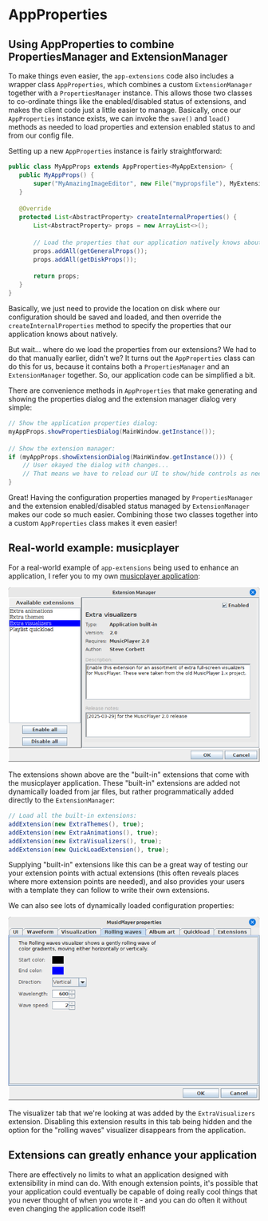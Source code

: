 # AppProperties

## Using AppProperties to combine PropertiesManager and ExtensionManager

To make things even easier, the `app-extensions` code also includes a
wrapper class `AppProperties`, which combines a custom `ExtensionManager`
together with a `PropertiesManager` instance. This allows those two classes
to co-ordinate things like the enabled/disabled status of extensions, and makes
the client code just a little easier to manage. Basically, once our `AppProperties`
instance exists, we can invoke the `save()` and `load()` methods as needed to
load properties and extension enabled status to and from our config file.

Setting up a new `AppProperties` instance is fairly straightforward:

 ```java
 public class MyAppProps extends AppProperties<MyAppExtension> {
    public MyAppProps() {
        super("MyAmazingImageEditor", new File("mypropsfile"), MyExtensionManager.getInstance());
    }

    @Override
    protected List<AbstractProperty> createInternalProperties() {
        List<AbstractProperty> props = new ArrayList<>();

        // Load the properties that our application natively knows about:
        props.addAll(getGeneralProps());
        props.addAll(getDiskProps());

        return props;
    }
}
```

Basically, we just need to provide the location on disk where our configuration should
be saved and loaded, and then override the `createInternalProperties` method
to specify the properties that our application knows about natively.

But wait... where do we load the properties from our extensions? We had to do that
manually earlier, didn't we? It turns out the `AppProperties` class can do this for us,
because it contains both a `PropertiesManager` and an `ExtensionManager` together.
So, our application code can be simplified a bit.

There are convenience methods in `AppProperties` that make generating and showing
the properties dialog and the extension manager dialog very simple:

```java
// Show the application properties dialog:
myAppProps.showPropertiesDialog(MainWindow.getInstance());

// Show the extension manager:
if (myAppProps.showExtensionDialog(MainWindow.getInstance())) {
    // User okayed the dialog with changes...
    // That means we have to reload our UI to show/hide controls as needed!
}
```

Great! Having the configuration properties managed by `PropertiesManager` and the
extension enabled/disabled status managed by `ExtensionManager` makes our code so
much easier. Combining those two classes together into a custom `AppProperties` class
makes it even easier!

## Real-world example: musicplayer

For a real-world example of `app-extensions` being used to enhance an application,
I refer you to my own [musicplayer application](https://github.com/scorbo2/musicplayer):

![Extension example: musicplayer](app_properties_example_musicplayer1.png "Example: musicplayer")

The extensions shown above are the "built-in" extensions that come with the musicplayer application.
These "built-in" extensions are added not dynamically loaded from jar files, but rather programmatically
added directly to the `ExtensionManager`:

```java
// Load all the built-in extensions:
addExtension(new ExtraThemes(), true);
addExtension(new ExtraAnimations(), true);
addExtension(new ExtraVisualizers(), true);
addExtension(new QuickLoadExtension(), true);
```

Supplying "built-in" extensions like this can be a great way of testing our your extension points with
actual extensions (this often reveals places where more extension points are needed), and also provides
your users with a template they can follow to write their own extensions.

We can also see lots of dynamically loaded configuration properties:

![Extension example: musicplayer config](app_properties_example_musicplayer2.png "Example: musicplayer config")

The visualizer tab that we're looking at was added by the `ExtraVisualizers` extension. Disabling this extension
results in this tab being hidden and the option for the "rolling waves" visualizer disappears from the application.

## Extensions can greatly enhance your application

There are effectively no limits to what an application designed with extensibility in mind can do.
With enough extension points, it's possible that your application could eventually be capable of doing
really cool things that you never thought of when you wrote it - and you can do often it without even
changing the application code itself!

